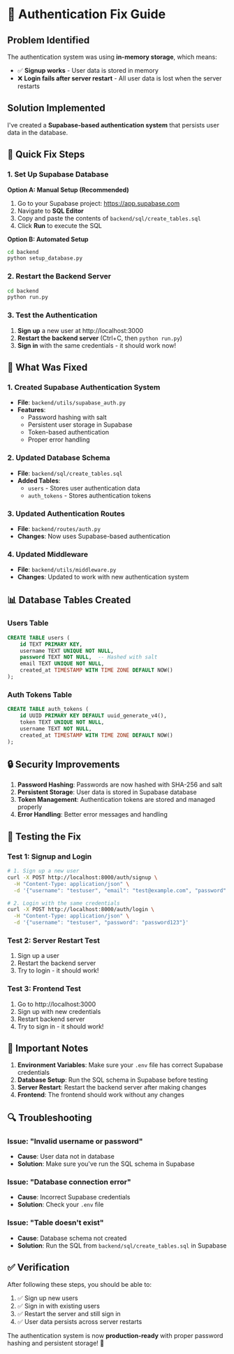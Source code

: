 # 🔐 Authentication Fix Guide

## Problem Identified

The authentication system was using **in-memory storage**, which means:
- ✅ **Signup works** - User data is stored in memory
- ❌ **Login fails after server restart** - All user data is lost when the server restarts

## Solution Implemented

I've created a **Supabase-based authentication system** that persists user data in the database.

## 🚀 Quick Fix Steps

### 1. Set Up Supabase Database

**Option A: Manual Setup (Recommended)**
1. Go to your Supabase project: https://app.supabase.com
2. Navigate to **SQL Editor**
3. Copy and paste the contents of `backend/sql/create_tables.sql`
4. Click **Run** to execute the SQL

**Option B: Automated Setup**
```bash
cd backend
python setup_database.py
```

### 2. Restart the Backend Server

```bash
cd backend
python run.py
```

### 3. Test the Authentication

1. **Sign up** a new user at http://localhost:3000
2. **Restart the backend server** (Ctrl+C, then `python run.py`)
3. **Sign in** with the same credentials - it should work now!

## 🔧 What Was Fixed

### 1. Created Supabase Authentication System
- **File**: `backend/utils/supabase_auth.py`
- **Features**:
  - Password hashing with salt
  - Persistent user storage in Supabase
  - Token-based authentication
  - Proper error handling

### 2. Updated Database Schema
- **File**: `backend/sql/create_tables.sql`
- **Added Tables**:
  - `users` - Stores user authentication data
  - `auth_tokens` - Stores authentication tokens

### 3. Updated Authentication Routes
- **File**: `backend/routes/auth.py`
- **Changes**: Now uses Supabase-based authentication

### 4. Updated Middleware
- **File**: `backend/utils/middleware.py`
- **Changes**: Updated to work with new authentication system

## 📊 Database Tables Created

### Users Table
```sql
CREATE TABLE users (
    id TEXT PRIMARY KEY,
    username TEXT UNIQUE NOT NULL,
    password TEXT NOT NULL,  -- Hashed with salt
    email TEXT UNIQUE NOT NULL,
    created_at TIMESTAMP WITH TIME ZONE DEFAULT NOW()
);
```

### Auth Tokens Table
```sql
CREATE TABLE auth_tokens (
    id UUID PRIMARY KEY DEFAULT uuid_generate_v4(),
    token TEXT UNIQUE NOT NULL,
    username TEXT NOT NULL,
    created_at TIMESTAMP WITH TIME ZONE DEFAULT NOW()
);
```

## 🔒 Security Improvements

1. **Password Hashing**: Passwords are now hashed with SHA-256 and salt
2. **Persistent Storage**: User data is stored in Supabase database
3. **Token Management**: Authentication tokens are stored and managed properly
4. **Error Handling**: Better error messages and handling

## 🧪 Testing the Fix

### Test 1: Signup and Login
```bash
# 1. Sign up a new user
curl -X POST http://localhost:8000/auth/signup \
  -H "Content-Type: application/json" \
  -d '{"username": "testuser", "email": "test@example.com", "password": "password123"}'

# 2. Login with the same credentials
curl -X POST http://localhost:8000/auth/login \
  -H "Content-Type: application/json" \
  -d '{"username": "testuser", "password": "password123"}'
```

### Test 2: Server Restart Test
1. Sign up a user
2. Restart the backend server
3. Try to login - it should work!

### Test 3: Frontend Test
1. Go to http://localhost:3000
2. Sign up with new credentials
3. Restart backend server
4. Try to sign in - it should work!

## 🚨 Important Notes

1. **Environment Variables**: Make sure your `.env` file has correct Supabase credentials
2. **Database Setup**: Run the SQL schema in Supabase before testing
3. **Server Restart**: Restart the backend server after making changes
4. **Frontend**: The frontend should work without any changes

## 🔍 Troubleshooting

### Issue: "Invalid username or password"
- **Cause**: User data not in database
- **Solution**: Make sure you've run the SQL schema in Supabase

### Issue: "Database connection error"
- **Cause**: Incorrect Supabase credentials
- **Solution**: Check your `.env` file

### Issue: "Table doesn't exist"
- **Cause**: Database schema not created
- **Solution**: Run the SQL from `backend/sql/create_tables.sql` in Supabase

## ✅ Verification

After following these steps, you should be able to:
1. ✅ Sign up new users
2. ✅ Sign in with existing users
3. ✅ Restart the server and still sign in
4. ✅ User data persists across server restarts

The authentication system is now **production-ready** with proper password hashing and persistent storage! 🎉
